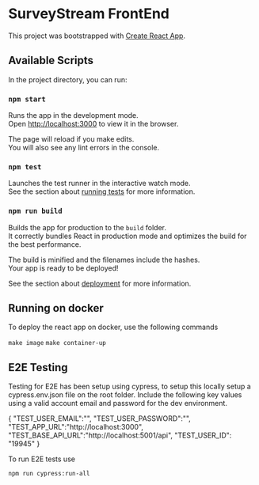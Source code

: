 # SurveyStream FrontEnd

This project was bootstrapped with [Create React App](https://github.com/facebook/create-react-app).

## Available Scripts

In the project directory, you can run:

### `npm start`

Runs the app in the development mode.\
Open [http://localhost:3000](http://localhost:3000) to view it in the browser.

The page will reload if you make edits.\
You will also see any lint errors in the console.

### `npm test`

Launches the test runner in the interactive watch mode.\
See the section about [running tests](https://facebook.github.io/create-react-app/docs/running-tests) for more information.

### `npm run build`

Builds the app for production to the `build` folder.\
It correctly bundles React in production mode and optimizes the build for the best performance.

The build is minified and the filenames include the hashes.\
Your app is ready to be deployed!

See the section about [deployment](https://facebook.github.io/create-react-app/docs/deployment) for more information.

## Running on docker

To deploy the react app on docker, use the following commands

`make image`
`make container-up`


## E2E Testing 

Testing for E2E has been setup using cypress, to setup this locally setup a cypress.env.json file on the root folder. Include the following key values using a valid account email and password for the dev environment.

{
   "TEST_USER_EMAIL":"",
   "TEST_USER_PASSWORD":"",
   "TEST_APP_URL":"http://localhost:3000",
   "TEST_BASE_API_URL":"http://localhost:5001/api",
   "TEST_USER_ID": "19945"
}



To run E2E tests use 

`npm run cypress:run-all`
 

